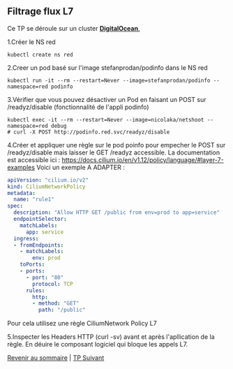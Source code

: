 ## Filtrage flux L7

Ce TP se déroule sur un cluster <ins>**DigitalOcean**<ins>.  

1.Créer le NS red
```shell
kubectl create ns red
```

2.Creer un pod basé sur l'image stefanprodan/podinfo dans le NS red
```shell
kubectl run -it --rm --restart=Never --image=stefanprodan/podinfo --namespace=red podinfo
```

3.Vérifier que vous pouvez désactiver un Pod en faisant un POST sur /readyz/disable (fonctionnalité de l'appli podinfo)
```shell
kubectl exec -it --rm --restart=Never --image=nicolaka/netshoot --namespace=red debug
# curl -X POST http://podinfo.red.svc/readyz/disable
```

4.Créer et appliquer une règle sur le pod poinfo pour empecher le POST sur /readyz/disable mais laisser le GET /readyz accessible.
La documentation est accessible ici : https://docs.cilium.io/en/v1.12/policy/language/#layer-7-examples
Voici un exemple A ADAPTER :

```yaml
apiVersion: "cilium.io/v2"
kind: CiliumNetworkPolicy
metadata:
  name: "rule1"
spec:
  description: "Allow HTTP GET /public from env=prod to app=service"
  endpointSelector:
    matchLabels:
      app: service
  ingress:
  - fromEndpoints:
    - matchLabels:
        env: prod
    toPorts:
    - ports:
      - port: "80"
        protocol: TCP
      rules:
        http:
        - method: "GET"
          path: "/public"
```


Pour cela utilisez une règle CiliumNetwork Policy L7

5.Inspecter les Headers HTTP (curl -sv) avant et après l'apllication de la règle.
En déuire le composant logiciel qui bloque les appels L7.

[Revenir au sommaire](../README.md) | [TP Suivant](./TP11.md)